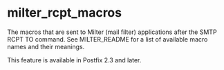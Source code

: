 # milter_rcpt_macros 

 The macros that are sent to Milter (mail filter) applications
after the SMTP RCPT TO command. See MILTER_README
for a list of available macro names and their meanings. 

 This feature is available in Postfix 2.3 and later. 


